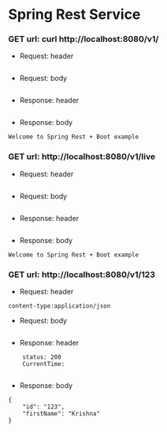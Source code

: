 # Spring Rest Service


### GET url: curl http://localhost:8080/v1/
- Request: header
```
```
- Request: body
```
```
- Response: header
```
```
- Response: body
```
Welcome to Spring Rest + Boot example
```



### GET url: http://localhost:8080/v1/live
- Request: header
```
```
- Request: body
```
```
- Response: header
```
```
- Response: body
```
Welcome to Spring Rest + Boot example
```



### GET url: http://localhost:8080/v1/123
- Request: header
```
content-type:application/json
```
- Request: body
```
```
- Response: header
```
	status: 200
	CurrentTime: 
	
```
- Response: body
```
{
    "id": "123",
    "firstName": "Krishna"
}
```
